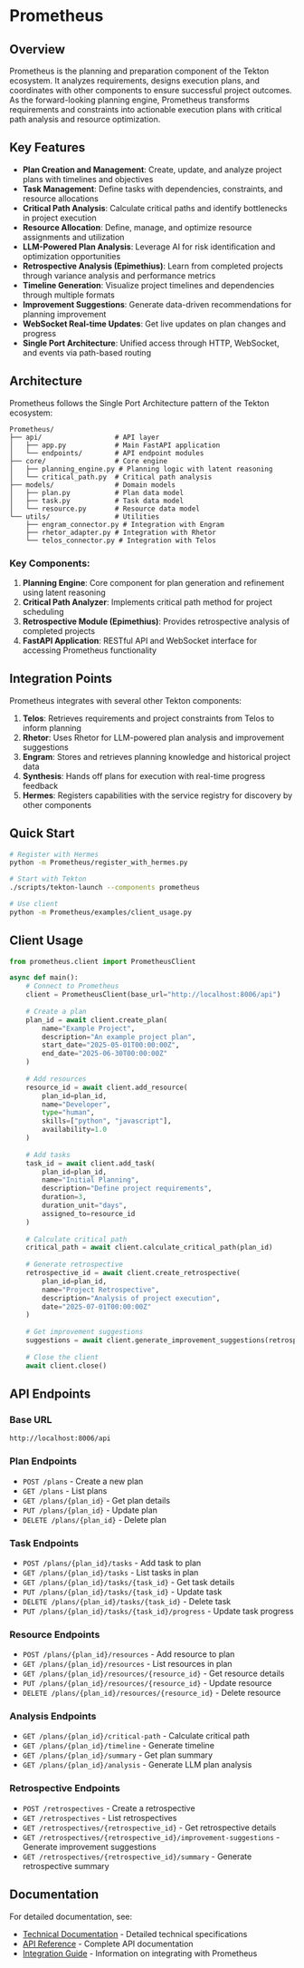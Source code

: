 # Prometheus

## Overview

Prometheus is the planning and preparation component of the Tekton ecosystem. It analyzes requirements, designs execution plans, and coordinates with other components to ensure successful project outcomes. As the forward-looking planning engine, Prometheus transforms requirements and constraints into actionable execution plans with critical path analysis and resource optimization.

## Key Features

- **Plan Creation and Management**: Create, update, and analyze project plans with timelines and objectives
- **Task Management**: Define tasks with dependencies, constraints, and resource allocations
- **Critical Path Analysis**: Calculate critical paths and identify bottlenecks in project execution
- **Resource Allocation**: Define, manage, and optimize resource assignments and utilization
- **LLM-Powered Plan Analysis**: Leverage AI for risk identification and optimization opportunities
- **Retrospective Analysis (Epimethius)**: Learn from completed projects through variance analysis and performance metrics
- **Timeline Generation**: Visualize project timelines and dependencies through multiple formats
- **Improvement Suggestions**: Generate data-driven recommendations for planning improvement
- **WebSocket Real-time Updates**: Get live updates on plan changes and progress
- **Single Port Architecture**: Unified access through HTTP, WebSocket, and events via path-based routing

## Architecture

Prometheus follows the Single Port Architecture pattern of the Tekton ecosystem:

```
Prometheus/
├── api/                  # API layer
│   ├── app.py            # Main FastAPI application
│   └── endpoints/        # API endpoint modules
├── core/                 # Core engine
│   ├── planning_engine.py # Planning logic with latent reasoning
│   └── critical_path.py  # Critical path analysis
├── models/               # Domain models
│   ├── plan.py           # Plan data model
│   ├── task.py           # Task data model
│   └── resource.py       # Resource data model
└── utils/                # Utilities
    ├── engram_connector.py # Integration with Engram
    ├── rhetor_adapter.py # Integration with Rhetor
    └── telos_connector.py # Integration with Telos
```

### Key Components:

1. **Planning Engine**: Core component for plan generation and refinement using latent reasoning
2. **Critical Path Analyzer**: Implements critical path method for project scheduling
3. **Retrospective Module (Epimethius)**: Provides retrospective analysis of completed projects
4. **FastAPI Application**: RESTful API and WebSocket interface for accessing Prometheus functionality

## Integration Points

Prometheus integrates with several other Tekton components:

1. **Telos**: Retrieves requirements and project constraints from Telos to inform planning
2. **Rhetor**: Uses Rhetor for LLM-powered plan analysis and improvement suggestions
3. **Engram**: Stores and retrieves planning knowledge and historical project data
4. **Synthesis**: Hands off plans for execution with real-time progress feedback
5. **Hermes**: Registers capabilities with the service registry for discovery by other components

## Quick Start

```bash
# Register with Hermes
python -m Prometheus/register_with_hermes.py

# Start with Tekton
./scripts/tekton-launch --components prometheus

# Use client
python -m Prometheus/examples/client_usage.py
```

## Client Usage

```python
from prometheus.client import PrometheusClient

async def main():
    # Connect to Prometheus
    client = PrometheusClient(base_url="http://localhost:8006/api")
    
    # Create a plan
    plan_id = await client.create_plan(
        name="Example Project",
        description="An example project plan",
        start_date="2025-05-01T00:00:00Z",
        end_date="2025-06-30T00:00:00Z"
    )
    
    # Add resources
    resource_id = await client.add_resource(
        plan_id=plan_id,
        name="Developer",
        type="human",
        skills=["python", "javascript"],
        availability=1.0
    )
    
    # Add tasks
    task_id = await client.add_task(
        plan_id=plan_id,
        name="Initial Planning",
        description="Define project requirements",
        duration=3,
        duration_unit="days",
        assigned_to=resource_id
    )
    
    # Calculate critical path
    critical_path = await client.calculate_critical_path(plan_id)
    
    # Generate retrospective
    retrospective_id = await client.create_retrospective(
        plan_id=plan_id,
        name="Project Retrospective",
        description="Analysis of project execution",
        date="2025-07-01T00:00:00Z"
    )
    
    # Get improvement suggestions
    suggestions = await client.generate_improvement_suggestions(retrospective_id)
    
    # Close the client
    await client.close()
```

## API Endpoints

### Base URL

```
http://localhost:8006/api
```

### Plan Endpoints

- `POST /plans` - Create a new plan
- `GET /plans` - List plans
- `GET /plans/{plan_id}` - Get plan details
- `PUT /plans/{plan_id}` - Update plan
- `DELETE /plans/{plan_id}` - Delete plan

### Task Endpoints

- `POST /plans/{plan_id}/tasks` - Add task to plan
- `GET /plans/{plan_id}/tasks` - List tasks in plan
- `GET /plans/{plan_id}/tasks/{task_id}` - Get task details
- `PUT /plans/{plan_id}/tasks/{task_id}` - Update task
- `DELETE /plans/{plan_id}/tasks/{task_id}` - Delete task
- `PUT /plans/{plan_id}/tasks/{task_id}/progress` - Update task progress

### Resource Endpoints

- `POST /plans/{plan_id}/resources` - Add resource to plan
- `GET /plans/{plan_id}/resources` - List resources in plan
- `GET /plans/{plan_id}/resources/{resource_id}` - Get resource details
- `PUT /plans/{plan_id}/resources/{resource_id}` - Update resource
- `DELETE /plans/{plan_id}/resources/{resource_id}` - Delete resource

### Analysis Endpoints

- `GET /plans/{plan_id}/critical-path` - Calculate critical path
- `GET /plans/{plan_id}/timeline` - Generate timeline
- `GET /plans/{plan_id}/summary` - Get plan summary
- `GET /plans/{plan_id}/analysis` - Generate LLM plan analysis

### Retrospective Endpoints

- `POST /retrospectives` - Create a retrospective
- `GET /retrospectives` - List retrospectives
- `GET /retrospectives/{retrospective_id}` - Get retrospective details
- `GET /retrospectives/{retrospective_id}/improvement-suggestions` - Generate improvement suggestions
- `GET /retrospectives/{retrospective_id}/summary` - Generate retrospective summary

## Documentation

For detailed documentation, see:

- [Technical Documentation](./TECHNICAL_DOCUMENTATION.md) - Detailed technical specifications
- [API Reference](./API_REFERENCE.md) - Complete API documentation
- [Integration Guide](./INTEGRATION_GUIDE.md) - Information on integrating with Prometheus